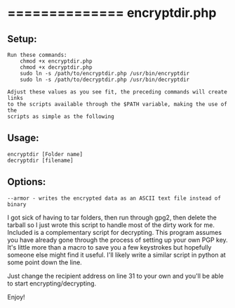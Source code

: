 ==============
encryptdir.php
==============

## Setup:

	Run these commands:
		chmod +x encryptdir.php
		chmod +x decryptdir.php
		sudo ln -s /path/to/encryptdir.php /usr/bin/encryptdir
		sudo ln -s /path/to/decryptdir.php /usr/bin/decryptdir

	Adjust these values as you see fit, the preceding commands will create links 
	to the scripts available through the $PATH variable, making the use of the 
	scripts as simple as the following


## Usage:
	
	encryptdir [Folder name]
	decryptdir [filename]

## Options:
	--armor - writes the encrypted data as an ASCII text file instead of binary

I got sick of having to tar folders, then run through gpg2, then delete the tarball
so I just wrote this script to handle most of the dirty work for me. Included is a 
complementary script for decrypting. This program assumes you have already gone through
the process of setting up your own PGP key. It's little more than a macro to save you a
few keystrokes but hopefully someone else might find it useful. I'll likely write a similar
script in python at some point down the line.

Just change the recipient address on line 31 to your own and you'll be able to start
encrypting/decrypting.

Enjoy!


